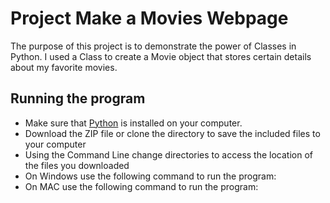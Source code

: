 # Project Make a Movies Webpage
The purpose of this project is to demonstrate the power of Classes in Python.  I used a Class to create a Movie object that stores certain details about my favorite movies.  

## Running the program
* Make sure that [Python](https://www.python.org/) is installed on your computer.
* Download the ZIP file or clone the directory to save the included files to your computer
* Using the Command Line change directories to access the location of the files you downloaded
* On Windows use the following command to run the program: 
* On MAC use the following command to run the program: 
